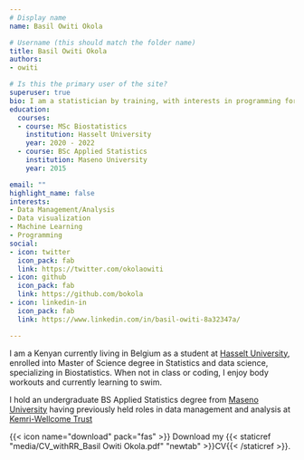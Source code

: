 ```yaml
---
# Display name
name: Basil Owiti Okola

# Username (this should match the folder name)
title: Basil Owiti Okola
authors:
- owiti

# Is this the primary user of the site?
superuser: true
bio: I am a statistician by training, with interests in programming for good.
education:
  courses:
  - course: MSc Biostatistics
    institution: Hasselt University
    year: 2020 - 2022
  - course: BSc Applied Statistics
    institution: Maseno University
    year: 2015

email: ""
highlight_name: false
interests:
- Data Management/Analysis
- Data visualization
- Machine Learning
- Programming
social:
- icon: twitter
  icon_pack: fab
  link: https://twitter.com/okolaowiti
- icon: github
  icon_pack: fab
  link: https://github.com/bokola
- icon: linkedin-in
  icon_pack: fab
  link: https://www.linkedin.com/in/basil-owiti-8a32347a/

---
```



I am a Kenyan currently living in Belgium as a student at [Hasselt University](https://www.uhasselt.be), enrolled into  Master of Science degree in Statistics and data science, specializing in Biostatistics. When not in class or coding, I enjoy body workouts and currently learning to swim.

I hold an undergraduate BS Applied Statistics degree from [Maseno University](https://www.maseno.ac.ke/index/) having previously held roles in data management and analysis at [Kemri-Wellcome Trust](https://kemri-wellcome.org/)

{{< icon name="download" pack="fas" >}} Download my {{< staticref "media/CV_withRR_Basil Owiti Okola.pdf" "newtab" >}}CV{{< /staticref >}}.

